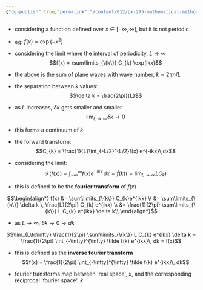 ```yaml
---
{"dg-publish":true,"permalink":"/content/012/px-275-mathematical-methods/term-2/h-fourier-series-and-transforms/px-275-h3-fourier-transforms/","noteIcon":"1","created":"2025-01-29T13:57:02.491+00:00","updated":"2025-04-11T11:18:38.881+01:00"}
---
```


- considering a function defined over $x \in [-\infty, \infty]$, but it is not periodic
- eg: $f(x) = \exp(-x^{2})$

- considering the limit where the interval of periodicity, $L \to \infty$
$$f(x) = \sum\limits_{\{k\}} C_{k} \exp(ikx)$$
- the above is the sum of plane waves with wave number, $k = 2\pi n/L$
- the separation between $k$ values:
$$\delta k = \frac{2\pi}{L}$$
- as $L$ increases, $\delta k$ gets smaller and smaller
$$\lim_{L\to \infty} \delta k \to 0$$
- this forms a continuum of $k$
- the forward transform:
$$C_{k} = \frac{1}{L}\int_{-L/2}^{L/2}f(x) e^{-ikx}\,dx$$
- considering the limit:
$$\mathcal{F}(f(x)) = \int_{-\infty}^{\infty} f(x) e^{-ikx}\,dx = \tilde f(k)  \bigg(= \lim_{L\to\infty} L C_{k}\bigg) $$
- this is defined to be the **fourier transform** of $f(x)$

$$\begin{align*}
f(x) &= \sum\limits_{\{k\}} C_{k}e^{ikx} \\ 
&= \sum\limits_{\{k\}}  \delta k \, \frac{L}{2\pi} C_{k} e^{ikx} \\ 
&= \frac{1}{2\pi} \sum\limits_{\{k\}}  L C_{k} e^{ikx}  \delta k\\ 
\end{align*}$$
- as $L \to \infty$, $\delta k \to 0 \to dk$

$$\lim_{L\to\infty} \frac{1}{2\pi} \sum\limits_{\{k\}}  L C_{k} e^{ikx}  \delta k = \frac{1}{2\pi} \int_{-\infty}^{\infty} \tilde f(k) e^{ikx}\, dk = f(x)$$
- this is defined as the **inverse fourier transform**
$$f(x) = \frac{1}{2\pi} \int_{-\infty}^{\infty} \tilde f(k) e^{ikx}\, dk$$

- fourier transforms map between 'real space', $x$, and the corresponding reciprocal 'fourier space', $k$

